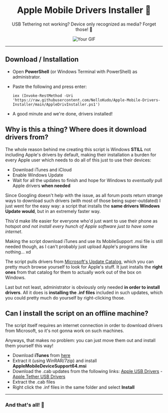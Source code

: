 <h1 align="center"> Apple Mobile Drivers Installer 🍎</h1>
<p align="center"> USB Tethering not working? Device only recognized as media? Forget those! 👻</p>

<p align="center">
  <img src="https://github.com/NelloKudo/Apple-Mobile-Drivers-Installer/assets/98063377/36bb52c7-e395-4f02-a3d3-c589f980512b" alt="Your GIF" />
</p>
<hr>

## Download / Installation
- Open **PowerShell** (or Windows Terminal with PowerShell) as administrator.
- Paste the following and press enter:
  
  ```
  iex (Invoke-RestMethod -Uri 'https://raw.githubusercontent.com/NelloKudo/Apple-Mobile-Drivers-Installer/main/AppleDrivInstaller.ps1')
  ```
- A good minute and we're done, drivers installed!

## Why is this a thing? Where does it download drivers from?

The whole reason behind me creating this script is Windows **STILL** not including Apple's drivers
by default, making their installation a burden for every Apple user which needs to do all of this just to use their devices:
- Download iTunes and iCloud
- Enable Windows Update
- Wait for all the updates to finish and hope for Windows to *eventually* pull Apple drivers **when needed**

Since Googling doesn't help with the issue, as all forum posts return strange ways to download such drivers (with most of those being super-outdated)
I just went for the easy way: a script that installs the **same drivers Windows Update would**, but in an extremely faster way.

This'd make life easier for everyone who'd just want to use their phone as hotspot *and not install every hunch of Apple software just to have some internet*.

Making the script download iTunes and use its MobileSupport .msi file is still needed though, as I can't probably just upload Apple's programs like nothing... xd

The script pulls drivers from [Microsoft's Update Catalog](https://www.catalog.update.microsoft.com/Home.aspx), which you can pretty much browse yourself to look for Apple's stuff. 
It just installs the **right ones** from that catalog for them to actually work out of the box on Windows.

Last but not least, administrator is obviously only needed **in order to install drivers**. All it does is **installing the .inf files**
included in such updates, which you could pretty much do yourself by right-clicking those.

## Can I install the script on an offline machine?

The script itself requires an internet connection in order to download drivers from Microsoft, so it's not gonna work on such machines.

Anyways, that makes no problem: you can just move them out and install them yourself this way!

- Download **iTunes** from [here](https://www.apple.com/itunes/download/win64)
- Extract it (using WinRAR/7zip) and install **AppleMobileDeviceSupport64.msi**
- Download the .cab updates from the following links: [Apple USB Drivers](https://catalog.s.download.windowsupdate.com/d/msdownload/update/driver/drvs/2020/11/01d96dfd-2f6f-46f7-8bc3-fd82088996d2_a31ff7000e504855b3fa124bf27b3fe5bc4d0893.cab) - [Apple Tether USB Drivers](https://catalog.s.download.windowsupdate.com/c/msdownload/update/driver/drvs/2017/11/netaapl_7503681835e08ce761c52858949731761e1fa5a1.cab)
- Extract the .cab files
- Right click the .inf files in the same folder and select **Install**
<hr>

### And that's all! 🥳
